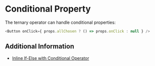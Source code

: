 # Conditional Property

The ternary operator can handle conditional properties:

```javascript
<Button onClick={ props.allChosen ? () => props.onClick : null } />
```

## Additional Information

* [Inline If-Else with Conditional Operator](https://reactjs.org/docs/conditional-rendering.html#inline-if-else-with-conditional-operator)

